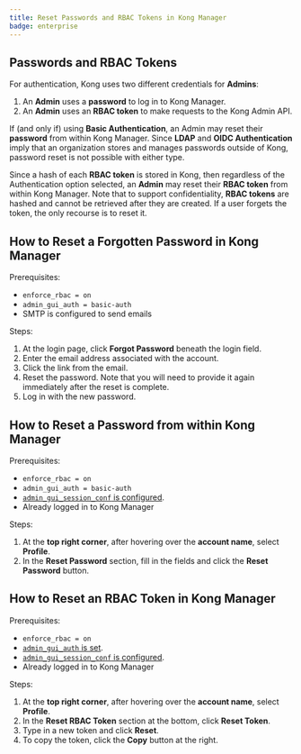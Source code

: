 ```yaml
---
title: Reset Passwords and RBAC Tokens in Kong Manager
badge: enterprise
---
```


## Passwords and RBAC Tokens

For authentication, Kong uses two different credentials for **Admins**:

1. An **Admin** uses a **password** to log in to Kong Manager.
2. An **Admin** uses an **RBAC token** to make requests to the Kong Admin API.

If (and only if) using **Basic Authentication**, an Admin may reset their **password** from within Kong Manager. Since **LDAP** and **OIDC Authentication** imply that an organization stores and manages passwords outside of Kong, password reset is not possible with either type.

Since a hash of each **RBAC token** is stored in Kong, then regardless of the Authentication option selected, an **Admin** may reset their **RBAC token** from within Kong Manager. Note that to support confidentiality, **RBAC tokens** are hashed and cannot be retrieved after they are created. If a user forgets the token, the only recourse is to reset it.

## How to Reset a Forgotten Password in Kong Manager

Prerequisites:

* `enforce_rbac = on`
* `admin_gui_auth = basic-auth`
* SMTP is configured to send emails

Steps:

1. At the login page, click **Forgot Password** beneath the login field.
2. Enter the email address associated with the account.
3. Click the link from the email.
4. Reset the password. Note that you will need to provide it again immediately after the reset is complete.
5. Log in with the new password.

## How to Reset a Password from within Kong Manager

Prerequisites:

* `enforce_rbac = on`
* `admin_gui_auth = basic-auth`
* [`admin_gui_session_conf` is configured](/gateway/{{page.kong_version}}/kong-manager/authentication/sessions/).
* Already logged in to Kong Manager

Steps:

1. At the **top right corner**, after hovering over the **account name**, select **Profile**.
2. In the **Reset Password** section, fill in the fields and click the **Reset Password** button.

## How to Reset an RBAC Token in Kong Manager

Prerequisites:

* `enforce_rbac = on`
* [`admin_gui_auth` is set](/gateway/{{page.kong_version}}/kong-manager/security/).
* [`admin_gui_session_conf` is configured](/gateway/{{page.kong_version}}/kong-manager/authentication/sessions/).
* Already logged in to Kong Manager

Steps:

1. At the **top right corner**, after hovering over the **account name**, select **Profile**.
2. In the **Reset RBAC Token** section at the bottom, click **Reset Token**.
3. Type in a new token and click **Reset**.
4. To copy the token, click the **Copy** button at the right.
